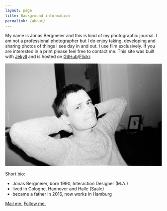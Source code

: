 ```yaml
---
layout: page
title: Background information
permalink: /about/
---
```


My name is Jonas Bergmeier and this is kind of my photographic journal. I am not a professional photographer but I do enjoy taking, developing and sharing photos of things I see day in and out. I use film exclusively. If you are interested in a print please feel free to contact me. This site was built with [Jekyll](https://jekyllrb.com/) and is hosted on [GitHub](https://github.com/)/[Flickr](https://www.flickr.com/).

![That's me.](/images/2017-02-12-0008bgs7r9zqpk.jpg)

Short bio:

- Jonas Bergmeier, born 1990, Interaction Designer (M.A.)
- lived in Cologne, Hannover and Halle (Saale)
- became a father in 2016, now works in Hamburg

[Mail me.](mailto:artingei@gmail.com) [Follow me.](https://www.instagram.com/jnsbrgmr/)
